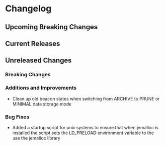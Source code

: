 # Changelog

## Upcoming Breaking Changes

## Current Releases

## Unreleased Changes

### Breaking Changes

### Additions and Improvements
- Clean up old beacon states when switching from ARCHIVE to PRUNE or MINIMAL data storage mode

### Bug Fixes
- Added a startup script for unix systems to ensure that when jemalloc is installed the script sets the LD_PRELOAD environment variable to the use the jemalloc library
